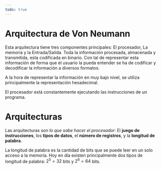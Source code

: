 ```yaml
---
todo: true
---
```


# Arquitectura de Von Neumann

Esta arquitectura tiene tres componentes principales: El procesador, La memoria y la Entrada/Salida. Toda la información procesada, almacenada y transmitida, esta codificada en binario. Con tal de representar esta información de forma que el usuario la pueda entender se ha de codificar y decodificar la información a diversos formatos.

A la hora de representar la información en muy bajo nivel, se utiliza principalmente la representación hexadecimal.

El procesador está constantemente ejecutando las instrucciones de un programa.

# Arquitecturas

Las arquitecturas son *lo que sabe hacer el procesador*: El **juego de instrucciones**, los **tipos de datos**, el **número de registros**, y la **longitud de palabra**.

La longitud de palabra es la cantidad de bits que se puede leer en un solo acceso a la memoria. Hoy en día existen principalmente dos tipos de longitud de palabra: $2^5 = 32$ bits y $2^6 = 64$ bits.
